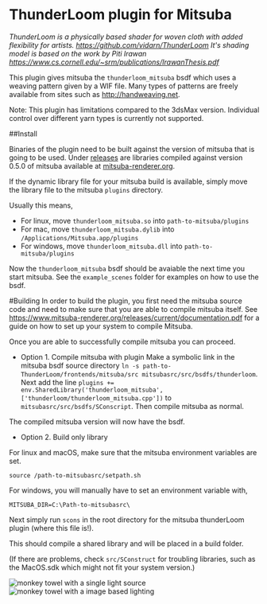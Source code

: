 ThunderLoom plugin for Mitsuba
===
*ThunderLoom is a physically based shader for woven cloth with added flexibility for artists. https://github.com/vidarn/ThunderLoom*
*It's shading model is based on the work by Piti Irawan https://www.cs.cornell.edu/~srm/publications/IrawanThesis.pdf*

This plugin gives mitsuba the `thunderloom_mitsuba` bsdf which uses a weaving pattern given by a WIF file. Many types of patterns are freely available from sites such as http://handweaving.net.

Note: This plugin has limitations compared to the 3dsMax version. Individual control over different yarn types is currently not supported.

##Install

Binaries of the plugin need to be built against the version of mitsuba that is going to be used.
Under [releases](https://github.com/vidarn/ThunderLoom/releases) are libraries 
compiled against version 0.5.0 of mitsuba available at [mitsuba-renderer.org](mitsuba-renderer.org).


If the dynamic library file for your mitsuba build is available,
simply move the library file to the mitsuba `plugins` directory. 

Usually this means,

* For linux, move `thunderloom_mitsuba.so` into `path-to-mitsuba/plugins`
* For mac, move `thunderloom_mitsuba.dylib` into `/Applications/Mitsuba.app/plugins`
* For windows, move `thunderloom_mitsuba.dll` into `path-to-mitsuba/plugins`

Now the `thunderloom_mitsuba` bsdf should be avaiable the next time you start mitsuba. See the `example_scenes` folder for examples on how to use the bsdf.


#Building
In order to build the plugin, you first need the mitsuba source code and need to make sure that you are able to compile mitsuba itself. See https://www.mitsuba-renderer.org/releases/current/documentation.pdf for a guide on how to set up your system to compile Mitsuba. 

Once you are able to successfully compile mitsuba you can proceed.

* Option 1. Compile mitsuba with plugin
Make a symbolic link in the mitsuba bsdf source directory `ln -s path-to-ThunderLoom/frontends/mitsuba/src mitsubasrc/src/bsdfs/thunderloom`.
Next add the line `plugins += env.SharedLibrary('thunderloom_mitsuba', ['thunderloom/thunderloom_mitsuba.cpp'])` to `mitsubasrc/src/bsdfs/SConscript`. Then compile mitsuba as normal. 


The compiled mitsuba version will now have the bsdf.

* Option 2. Build only library

For linux and macOS, make sure that the mitsuba environment variables are set. 
```
source /path-to-mitsubasrc/setpath.sh
``` 

For windows, you will manually have to set an environment variable with,
```
MITSUBA_DIR=C:\Path-to-mitsubasrc\
```

Next simply run `scons` in the root directory for the mitsuba thunderLoom plugin (where this file is!).

This should compile a shared library and will be placed in a build folder.

(If there are problems, check `src/SConstruct` for troubling libraries, such as the MacOS.sdk which might not fit your system version.)

![monkey towel with a single light source](https://github.com/vidarn/ThunderLoom/raw/master/frontends/mitsuba/example_scenes/monkeytowel/towel_single_light.png) ![monkey towel with a image based lighting](https://github.com/vidarn/ThunderLoom/raw/master/frontends/mitsuba/example_scenes/monkeytowel/towel_envmap.png)
